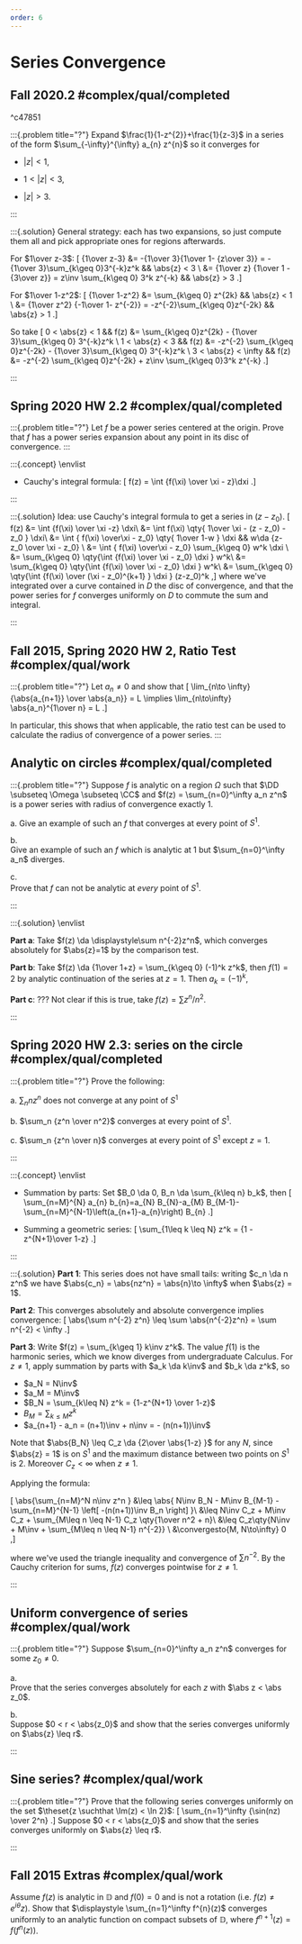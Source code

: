 ```yaml
---
order: 6
---
```


# Series Convergence 

## Fall 2020.2 #complex/qual/completed

^c47851

:::{.problem title="?"}
Expand $\frac{1}{1-z^{2}}+\frac{1}{z-3}$ in a series of the form $\sum_{-\infty}^{\infty} a_{n} z^{n}$ so it converges for

- $|z|<1$,

- $1<|z|<3$,

- $|z|>3$.

:::

:::{.solution}
General strategy: each has two expansions, so just compute them all and pick appropriate ones for regions afterwards.

For $1\over z-3$:
\[
{1\over z-3} &= -{1\over 3}{1\over 1- {z\over 3}} = -{1\over 3}\sum_{k\geq 0}3^{-k}z^k 
&& \abs{z} < 3 \\
&= {1\over z} {1\over 1 - {3\over z}} = z\inv \sum_{k\geq 0} 3^k z^{-k}
&& \abs{z} > 3
.\]

For $1\over 1-z^2$:
\[
{1\over 1-z^2}
&= \sum_{k\geq 0} z^{2k} && \abs{z} < 1 \\
&= {1\over z^2} {-1\over 1- z^{-2}} = -z^{-2}\sum_{k\geq 0}z^{-2k} && \abs{z} > 1
.\]

So take
\[
0 < \abs{z} < 1 
&& f(z) &= \sum_{k\geq 0}z^{2k} - {1\over 3}\sum_{k\geq 0} 3^{-k}z^k \\
1 < \abs{z} < 3 
&& f(z) &= -z^{-2} \sum_{k\geq 0}z^{-2k} - {1\over 3}\sum_{k\geq 0} 3^{-k}z^k \\
3 < \abs{z} < \infty 
&& f(z) &= -z^{-2} \sum_{k\geq 0}z^{-2k} + z\inv \sum_{k\geq 0}3^k z^{-k} 
.\]

:::


## Spring 2020 HW 2.2 #complex/qual/completed

:::{.problem title="?"}
Let $f$ be a power series centered at the origin.
Prove that $f$ has a power series expansion about any point in its disc of convergence.
:::

:::{.concept}
\envlist

- Cauchy's integral formula:
\[
f(z) = \int {f(\xi) \over \xi - z}\dxi
.\]

:::

:::{.solution}
Idea: use Cauchy's integral formula to get a series in $(z-z_0)$.
\[
f(z) 
&= \int {f(\xi) \over \xi -z} \dxi\\
&= \int f(\xi) \qty{ 1\over \xi - (z - z_0) - z_0 } \dxi\\
&= \int { f(\xi) \over\xi - z_0}  \qty{ 1\over 1-w  } \dxi && w\da {z-z_0 \over \xi - z_0} \\
&= \int { f(\xi) \over\xi - z_0}  \sum_{k\geq 0} w^k \dxi \\
&= \sum_{k\geq 0} \qty{\int {f(\xi) \over \xi - z_0} \dxi } w^k\\
&= \sum_{k\geq 0} \qty{\int {f(\xi) \over \xi - z_0} \dxi } w^k\\
&= \sum_{k\geq 0} \qty{\int {f(\xi) \over (\xi - z_0)^{k+1} } \dxi } (z-z_0)^k
,\]
where we've integrated over a curve contained in $D$ the disc of convergence, and that the power series for $f$ converges uniformly on $D$ to commute the sum and integral.

:::

## Fall 2015, Spring 2020 HW 2, Ratio Test #complex/qual/work 

:::{.problem title="?"}
Let $a_n\neq 0$ and show that
\[
\lim_{n\to \infty} {\abs{a_{n+1}} \over \abs{a_n}} = L \implies \lim_{n\to\infty} \abs{a_n}^{1\over n} = L
.\]

In particular, this shows that when applicable, the ratio test can be used to calculate the radius of convergence of a power series.
:::

## Analytic on circles #complex/qual/completed

:::{.problem title="?"}
Suppose $f$ is analytic on a region $\Omega$ such that $\DD \subseteq \Omega \subseteq \CC$ and $f(z) = \sum_{n=0}^\infty a_n z^n$ is a power series with radius of convergence exactly 1.

a. 
Give an example of such an $f$ that converges at every point of $S^1$.

b.  
Give an example of such an $f$ which is analytic at $1$ but $\sum_{n=0}^\infty a_n$ diverges.

c.  
Prove that $f$ can not be analytic at *every* point of $S^1$.

:::

:::{.solution}
\envlist

**Part a**:
Take $f(z) \da \displaystyle\sum n^{-2}z^n$, which converges absolutely for $\abs{z}=1$ by the comparison test.

**Part b**:
Take $f(z) \da {1\over 1+z} = \sum_{k\geq 0} (-1)^k z^k$, then $f(1) = 2$ by analytic continuation of the series at $z=1$.
Then $a_k = (-1)^k$,

**Part c**:
??? Not clear if this is true, take $f(z) = \sum z^n/n^2$.

:::

## Spring 2020 HW 2.3: series on the circle #complex/qual/completed

:::{.problem title="?"}
Prove the following:

a. $\sum_{n} nz^n$ does not converge at any point of $S^1$

b. $\sum_n {z^n \over n^2}$ converges at every point of $S^1$.

c. $\sum_n {z^n \over n}$ converges at every point of $S^1$ except $z=1$.

:::

:::{.concept}
\envlist

- Summation by parts:
  Set $B_0 \da 0, B_n \da \sum_{k\leq n} b_k$, then
\[
\sum_{n=M}^{N} a_{n} b_{n}=a_{N} B_{N}-a_{M} B_{M-1}-\sum_{n=M}^{N-1}\left(a_{n+1}-a_{n}\right) B_{n}
.\]

- Summing a geometric series:
\[
\sum_{1\leq k \leq N} z^k = {1 - z^{N+1}\over 1-z}
.\]

:::

:::{.solution}
**Part 1**:
This series does not have small tails: writing $c_n \da n z^n$ we have $\abs{c_n} = \abs{nz^n} = \abs{n}\to \infty$ when $\abs{z} = 1$.

**Part 2**:
This converges absolutely and absolute convergence implies convergence:
\[
\abs{\sum n^{-2} z^n} \leq \sum \abs{n^{-2}z^n} = \sum n^{-2} < \infty
.\]


**Part 3**:
Write $f(z) = \sum_{k\geq 1} k\inv z^k$.
The value $f(1)$ is the harmonic series, which we know diverges from undergraduate Calculus.
For $z\neq 1$, apply summation by parts with $a_k \da k\inv$ and $b_k \da z^k$, so 

- $a_N = N\inv$
- $a_M = M\inv$
- $B_N = \sum_{k\leq N} z^k = {1-z^{N+1} \over 1-z}$
- $B_M = \sum_{k\leq M} z^k$
- $a_{n+1} - a_n = (n+1)\inv + n\inv = - (n(n+1))\inv$

Note that $\abs{B_N} \leq C_z \da {2\over \abs{1-z} }$ for any $N$, since $\abs{z} = 1$ is on $S^1$ and the maximum distance between two points on $S^1$ is 2.
Moreover $C_z < \infty$ when $z\neq 1$.

Applying the formula:

\[
\abs{\sum_{n=M}^N n\inv z^n }
&\leq
\abs{
N\inv B_N - M\inv B_{M-1} - \sum_{n=M}^{N-1} \left[
-(n(n+1))\inv B_n 
\right] }\\
&\leq N\inv C_z + M\inv C_z + \sum_{M\leq n \leq N-1} C_z \qty{1\over n^2 + n}\\
&\leq C_z\qty{N\inv + M\inv + \sum_{M\leq n \leq N-1} n^{-2}} \\
&\convergesto{M, N\to\infty} 0
,\]

where we've used the triangle inequality and convergence of $\sum n^{-2}$.
By the Cauchy criterion for sums, $f(z)$ converges pointwise for $z\neq 1$.

:::

## Uniform convergence of series #complex/qual/work

:::{.problem title="?"}
Suppose $\sum_{n=0}^\infty a_n z^n$ converges for some $z_0 \neq 0$.

a.  
Prove that the series converges absolutely for each $z$ with $\abs z < \abs z_0$.

b.  
Suppose $0 < r < \abs{z_0}$ and show that the series converges uniformly on $\abs{z} \leq r$.

:::


## Sine series? #complex/qual/work

:::{.problem title="?"}
Prove that the following series converges uniformly on the set $\theset{z \suchthat \Im(z) < \ln 2}$:
\[
\sum_{n=1}^\infty {\sin(nz) \over 2^n}
.\]
Suppose $0 < r < \abs{z_0}$ and show that the series converges uniformly on $\abs{z} \leq r$.


:::

## Fall 2015 Extras #complex/qual/work

Assume $f(z)$ is analytic in ${\mathbb D}$ and $f(0)=0$ and is not a rotation (i.e. $f(z) \neq e^{i \theta} z$). 
Show that $\displaystyle \sum_{n=1}^\infty f^{n}(z)$ converges uniformly to an analytic function on compact subsets of ${\mathbb D}$, where $f^{n+1}(z) = f(f^{n}(z))$.


